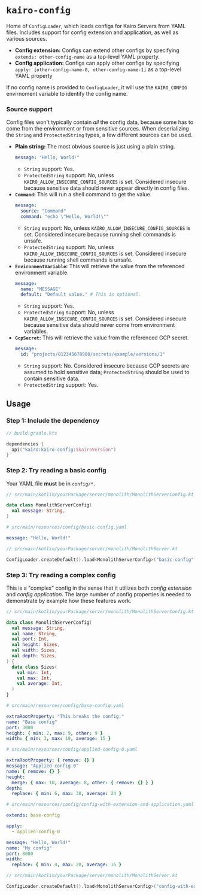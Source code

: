 # `kairo-config`

Home of `ConfigLoader`, which loads configs for Kairo Servers from YAML files.
Includes support for config extension and application,
as well as various sources.

- **Config extension:** Configs can extend other configs
  by specifying `extends: other-config-name` as a top-level YAML property.
- **Config application:** Configs can apply other configs
  by specifying `apply: [other-config-name-0, other-config-name-1]` as a top-level YAML property

If no config name is provided to `ConfigLoader`,
it will use the `KAIRO_CONFIG` envirnoment variable to identify the config name.

### Source support

Config files won't typically contain _all_ the config data,
because some has to come from the environment or from sensitive sources.
When deserializing the `String` and `ProtectedString` types,
a few different sources can be used.

- **Plain string:**
  The most obvious source is just using a plain string.
  ```yaml
  message: "Hello, World!"
  ```
  - `String` support: Yes.
  - `ProtectedString` support: No, unless `KAIRO_ALLOW_INSECURE_CONFIG_SOURCES` is set.
    Considered insecure because sensitive data should never appear directly in config files.
- **`Command`:**
  This will run a shell command to get the value.
  ```yaml
  message:
    source: "Command"
    command: "echo \"Hello, World!\""
  ```
  - `String` support: No, unless `KAIRO_ALLOW_INSECURE_CONFIG_SOURCES` is set.
    Considered insecure because running shell commands is unsafe.
  - `ProtectedString` support: No, unless `KAIRO_ALLOW_INSECURE_CONFIG_SOURCES` is set.
    Considered insecure because running shell commands is unsafe.
- **`EnvironmentVariable`:**
  This will retrieve the value from the referenced environment variable.
  ```yaml
  message:
    name: "MESSAGE"
    default: "Default value." # This is optional.
  ```
  - `String` support: Yes.
  - `ProtectedString` support: No, unless `KAIRO_ALLOW_INSECURE_CONFIG_SOURCES` is set.
    Considered insecure because sensitive data should never come from environment variables.
- **`GcpSecret`:**
  This will retrieve the value from the referenced GCP secret.
  ```yaml
  message:
    id: "projects/012345678900/secrets/example/versions/1"
  ```
  - `String` support: No.
    Considered insecure because GCP secrets are assumed to hold sensitive data;
    `ProtectedString` should be used to contain sensitive data.
  - `ProtectedString` support: Yes.

## Usage

### Step 1: Include the dependency

```kotlin
// build.gradle.kts

dependencies {
  api("kairo:kairo-config:$kairoVersion")
}
```

### Step 2: Try reading a basic config

Your YAML file **must** be in `config/*`.

```kotlin
// src/main/kotlin/yourPackage/server/monolith/MonolithServerConfig.kt

data class MonolithServerConfig(
  val message: String,
)
```

```yaml
# src/main/resources/config/basic-config.yaml

message: "Hello, World!"
```

```kotlin
// src/main/kotlin/yourPackage/server/monolith/MonolithServer.kt

ConfigLoader.createDefault().load<MonolithServerConfig>("basic-config")
```

### Step 3: Try reading a complex config

This is a "complex" config in the sense that it utilizes both _config extension_ and _config application_.
The large number of config properties is needed to demonstrate by example how these features work.

```kotlin
// src/main/kotlin/yourPackage/server/monolith/MonolithServerConfig.kt

data class MonolithServerConfig(
  val message: String,
  val name: String,
  val port: Int,
  val height: Sizes,
  val width: Sizes,
  val depth: Sizes,
) {
  data class Sizes(
    val min: Int,
    val max: Int,
    val average: Int,
  )
}
```

```yaml
# src/main/resources/config/base-config.yaml

extraRootProperty: "This breaks the config."
name: "Base config"
port: 3000
height: { min: 2, max: 9, other: 9 }
width: { min: 3, max: 19, average: 15 }
```

```yaml
# src/main/resources/config/applied-config-0.yaml

extraRootProperty: { remove: {} }
message: "Applied config 0"
name: { remove: {} }
height:
  merge: { max: 10, average: 8, other: { remove: {} } }
depth:
  replace: { min: 6, max: 30, average: 24 }
```

```yaml
# src/main/resources/config/config-with-extension-and-application.yaml

extends: base-config

apply:
  - applied-config-0

message: "Hello, World!"
name: "My config"
port: 8080
width:
  replace: { min: 4, max: 20, average: 16 }

```

```kotlin
// src/main/kotlin/yourPackage/server/monolith/MonolithServer.kt

ConfigLoader.createDefault().load<MonolithServerConfig>("config-with-extension-and-application")
```
